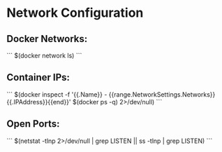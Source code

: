 # Network Configuration
## Docker Networks:
\`\`\`
$(docker network ls)
\`\`\`

## Container IPs:
\`\`\`
$(docker inspect -f '{{.Name}} - {{range.NetworkSettings.Networks}}{{.IPAddress}}{{end}}' $(docker ps -q) 2>/dev/null)
\`\`\`

## Open Ports:
\`\`\`
$(netstat -tlnp 2>/dev/null | grep LISTEN || ss -tlnp | grep LISTEN)
\`\`\`

